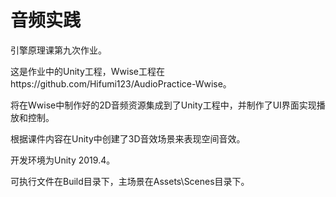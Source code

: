 # 音频实践

引擎原理课第九次作业。

这是作业中的Unity工程，Wwise工程在https://github.com/Hifumi123/AudioPractice-Wwise。

将在Wwise中制作好的2D音频资源集成到了Unity工程中，并制作了UI界面实现播放和控制。

根据课件内容在Unity中创建了3D音效场景来表现空间音效。

开发环境为Unity 2019.4。

可执行文件在Build目录下，主场景在Assets\Scenes目录下。